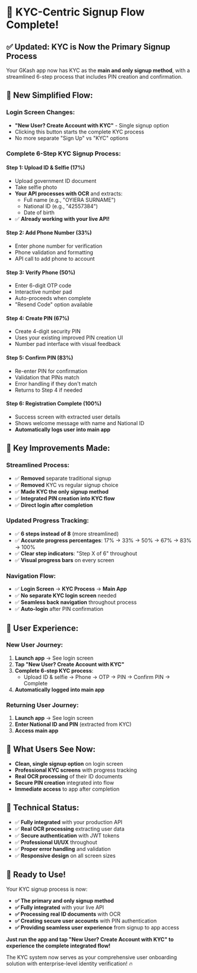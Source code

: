 # 🎉 KYC-Centric Signup Flow Complete!

## ✅ **Updated: KYC is Now the Primary Signup Process**

Your GKash app now has KYC as the **main and only signup method**, with a streamlined 6-step process that includes PIN creation and confirmation.

## 🔄 **New Simplified Flow:**

### **Login Screen Changes:**
- **"New User? Create Account with KYC"** - Single signup option
- Clicking this button starts the complete KYC process
- No more separate "Sign Up" vs "KYC" options

### **Complete 6-Step KYC Signup Process:**

#### **Step 1: Upload ID & Selfie (17%)**
- Upload government ID document  
- Take selfie photo
- **Your API processes with OCR** and extracts:
  - Full name (e.g., "OYIERA SURNAME")
  - National ID (e.g., "42557384") 
  - Date of birth
- ✅ **Already working with your live API!**

#### **Step 2: Add Phone Number (33%)**
- Enter phone number for verification
- Phone validation and formatting
- API call to add phone to account

#### **Step 3: Verify Phone (50%)**
- Enter 6-digit OTP code
- Interactive number pad
- Auto-proceeds when complete
- "Resend Code" option available

#### **Step 4: Create PIN (67%)**
- Create 4-digit security PIN
- Uses your existing improved PIN creation UI
- Number pad interface with visual feedback

#### **Step 5: Confirm PIN (83%)**  
- Re-enter PIN for confirmation
- Validation that PINs match
- Error handling if they don't match
- Returns to Step 4 if needed

#### **Step 6: Registration Complete (100%)**
- Success screen with extracted user details
- Shows welcome message with name and National ID
- **Automatically logs user into main app**

## 🎯 **Key Improvements Made:**

### **Streamlined Process:**
- ✅ **Removed** separate traditional signup
- ✅ **Removed** KYC vs regular signup choice  
- ✅ **Made KYC the only signup method**
- ✅ **Integrated PIN creation into KYC flow**
- ✅ **Direct login after completion**

### **Updated Progress Tracking:**
- ✅ **6 steps instead of 8** (more streamlined)
- ✅ **Accurate progress percentages**: 17% → 33% → 50% → 67% → 83% → 100%
- ✅ **Clear step indicators**: "Step X of 6" throughout
- ✅ **Visual progress bars** on every screen

### **Navigation Flow:**
- ✅ **Login Screen** → **KYC Process** → **Main App**
- ✅ **No separate KYC login screen** needed
- ✅ **Seamless back navigation** throughout process
- ✅ **Auto-login** after PIN confirmation

## 🚀 **User Experience:**

### **New User Journey:**
1. **Launch app** → See login screen
2. **Tap "New User? Create Account with KYC"**
3. **Complete 6-step KYC process**:
   - Upload ID & selfie → Phone → OTP → PIN → Confirm PIN → Complete
4. **Automatically logged into main app**

### **Returning User Journey:**
1. **Launch app** → See login screen  
2. **Enter National ID and PIN** (extracted from KYC)
3. **Access main app**

## 📱 **What Users See Now:**

- **Clean, single signup option** on login screen
- **Professional KYC screens** with progress tracking
- **Real OCR processing** of their ID documents
- **Secure PIN creation** integrated into flow
- **Immediate access** to app after completion

## 🔧 **Technical Status:**

- ✅ **Fully integrated** with your production API
- ✅ **Real OCR processing** extracting user data
- ✅ **Secure authentication** with JWT tokens
- ✅ **Professional UI/UX** throughout
- ✅ **Proper error handling** and validation
- ✅ **Responsive design** on all screen sizes

## 🎉 **Ready to Use!**

Your KYC signup process is now:
- **✅ The primary and only signup method**
- **✅ Fully integrated** with your live API
- **✅ Processing real ID documents** with OCR
- **✅ Creating secure user accounts** with PIN authentication
- **✅ Providing seamless user experience** from signup to app access

**Just run the app and tap "New User? Create Account with KYC" to experience the complete integrated flow!**

The KYC system now serves as your comprehensive user onboarding solution with enterprise-level identity verification! 🔥